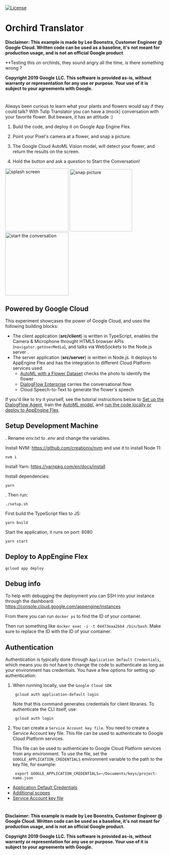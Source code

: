 [![License](https://img.shields.io/badge/License-Apache%202.0-blue.svg)](https://opensource.org/licenses/Apache-2.0)

# Orchird Translator


**Disclaimer: This example is made by Lee Boonstra, Customer Engineer @ Google Cloud. Written code can be used as a baseline, it's not meant for production usage, and is not an official Google product**

**Testing this on orchirds, they sound angry all the time, is there something wrong ?

**Copyright 2019 Google LLC. This software is provided as-is, without warranty or representation for any use or purpose. Your use of it is subject to your agreements with Google.**  

#

Always been curious to learn what your plants and flowers would say if they could talk?  With Tulip Translator you can have a (mock) conversation with your favorite flower. But beware, it has an attitude :)

1. Build the code, and deploy it on Google App Engine Flex.

2. Point your Pixel's camera at a flower, and snap a picture.

3. The Google Cloud AutoML Vision model, will detect your flower, and return the results on the screen.

4. Hold the button and ask a question to Start the Conversation!

<img src="doc_images/tulip_splash.png" alt="splash screen" width="200"/> <img src="doc_images/tulip_snap.png" alt="snap picture" width="198"/> <img src="doc_images/tulip_start_convo.png" alt="start the conversation" width="200"/>

## Powered by Google Cloud

This experiment showcases the power of Google Cloud, and uses the following building blocks:

* The client application (**src/client**) is written in TypeScript, enables the Camera & Microphone throught HTML5 browser APIs (`navigator.getUserMedia`), and talks via WebSockets to the Node.js server .
* The server application (**src/server**) is written in Node.js. It deploys to AppEngine Flex and has the integration to different Cloud Platform services used:
  * [AutoML with a Flower Dataset](https://github.com/GoogleCloudPlatform/tulip/blob/master/tutorial_automl.md) checks the photo to identify the flower
  * [DialogFlow Enterprise](https://github.com/GoogleCloudPlatform/tulip/blob/master/tutorial_dialogflow.md) carries the conversational flow
  * Cloud Speech-to-Text to generate the flower's speech

If you'd like to try it yourself, see the tutorial instructions below to [Set up the DialogFlow Agent](https://github.com/GoogleCloudPlatform/tulip/blob/master/tutorial_dialogflow.md), train the [AutoML model](https://github.com/GoogleCloudPlatform/tulip/blob/master/tutorial_automl.md), and [run the code locally or deploy to AppEngine Flex](#setup-development-machine).


## Setup Development Machine

. Rename *env.txt* to *.env* and change the variables.

Install NVM: https://github.com/creationix/nvm and use it to install Node 11:

`nvm i`

Install Yarn: https://yarnpkg.com/en/docs/install

Install dependencies:

`yarn`

. Then run:

`./setup.sh`

First build the TypeScript files to JS:

`yarn build`

Start the application, it runs on port: 8080

`yarn start`


## Deploy to AppEngine Flex

`gcloud app deploy`


## Debug info

To help with debugging the deployment you can SSH into your instance through the dashboard:
https://console.cloud.google.com/appengine/instances

From there you can run `docker ps` to find the ID of your container.

Then run something like `docker exec -i -t 04473eaa2bb4 /bin/bash`. Make sure to replace the ID with the ID of your container.

## Authentication

Authentication is typically done through `Application Default Credentials`,
which means you do not have to change the code to authenticate as long as
your environment has credentials. You have a few options for setting up
authentication:

1. When running locally, use the `Google Cloud SDK`

        gcloud auth application-default login


    Note that this command generates credentials for client libraries. To authenticate the CLI itself, use:
    
        gcloud auth login

2. You can create a `Service Account key file`. 
   You need to create a Service Account key file. This file can be used to authenticate to Google Cloud Platform services.

   This file can be used to
   authenticate to Google Cloud Platform services from any environment. To use
   the file, set the ``GOOGLE_APPLICATION_CREDENTIALS`` environment variable to
   the path to the key file, for example:

        export GOOGLE_APPLICATION_CREDENTIALS=~/Documents/keys/project-name.json

* [Application Default Credentials]( https://cloud.google.com/docs/authentication#getting_credentials_for_server-centric_flow)
* [Additional scopes](https://cloud.google.com/compute/docs/authentication#using)
* [Service Account key file](https://developers.google.com/identity/protocols/OAuth2ServiceAccount#creatinganaccount)



#

**Disclaimer: This example is made by Lee Boonstra, Customer Engineer @ Google Cloud. Written code can be used as a baseline, it's not meant for production usage, and is not an official Google product.**

**Copyright 2019 Google LLC. This software is provided as-is, without warranty or representation for any use or purpose. Your use of it is subject to your agreements with Google.**  
